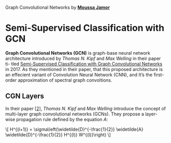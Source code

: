 Graph Convolutional Networks by [**Moussa Jamor**](https://github.com/JamorMoussa)

# Semi-Supervised Classification with GCN


**Graph Convolutional Networks (GCN)** is graph-base neural network
architecture introduced by *Thomas N. Kipf* and *Max Welling* in their paper ti-
tled [<u>Semi-Supervised Classification with Graph Convolutional Networks</u>](https://arxiv.org/pdf/1609.02907v4.pdf) in 2017. As they mentioned in their paper, that this proposed architecture
is an effecient variant of Convolution Neural Network (CNN), and It’s the first-
order approximation of spectral graph convoltions.


## CGN Layers

In their paper [[2]](https://arxiv.org/pdf/1609.02907v4.pdf), *Thomas N. Kipf* and *Max Welling* introduce the concept of multi-layer graph convolutional networks (GCNs). They propose a layer-wise propagation rule defined by the equation $A$:

\\[
    H^{(l+1)} = \sigma\left(\widetilde{D}^{-\frac{1}{2}} \widetilde{A} \widetilde{D}^{-\frac{1}{2}} H^{(l)} W^{(l)}\right)
\\]


